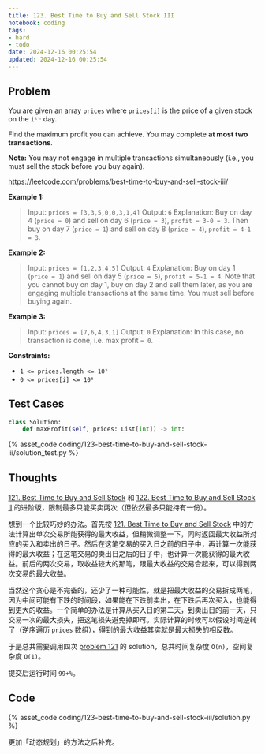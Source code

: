 ```yaml
---
title: 123. Best Time to Buy and Sell Stock III
notebook: coding
tags:
- hard
- todo
date: 2024-12-16 00:25:54
updated: 2024-12-16 00:25:54
---
```

## Problem

You are given an array `prices` where `prices[i]` is the price of a given stock on the `iᵗʰ` day.

Find the maximum profit you can achieve. You may complete **at most two transactions**.

**Note:** You may not engage in multiple transactions simultaneously (i.e., you must sell the stock before you buy again).

<https://leetcode.com/problems/best-time-to-buy-and-sell-stock-iii/>

**Example 1:**

> Input: `prices = [3,3,5,0,0,3,1,4]`
> Output: `6`
> Explanation: Buy on day 4 (`price = 0`) and sell on day 6 (`price = 3`), `profit = 3-0 = 3`.
> Then buy on day 7 (`price = 1`) and sell on day 8 (`price = 4`), `profit = 4-1 = 3`.

**Example 2:**

> Input: `prices = [1,2,3,4,5]`
> Output: `4`
> Explanation: Buy on day 1 (`price = 1`) and sell on day 5 (`price = 5`), `profit = 5-1 = 4`.
> Note that you cannot buy on day 1, buy on day 2 and sell them later, as you are engaging multiple transactions at the same time. You must sell before buying again.

**Example 3:**

> Input: `prices = [7,6,4,3,1]`
> Output: `0`
> Explanation: In this case, no transaction is done, i.e. max profit `= 0`.

**Constraints:**

- `1 <= prices.length <= 10⁵`
- `0 <= prices[i] <= 10⁵`

## Test Cases

``` python
class Solution:
    def maxProfit(self, prices: List[int]) -> int:
```

{% asset_code coding/123-best-time-to-buy-and-sell-stock-iii/solution_test.py %}

## Thoughts

[121. Best Time to Buy and Sell Stock](121-best-time-to-buy-and-sell-stock) 和 [122. Best Time to Buy and Sell Stock II](122-best-time-to-buy-and-sell-stock-ii) 的进阶版，限制最多只能买卖两次（但依然最多只能持有一份）。

想到一个比较巧妙的办法。首先按 [121. Best Time to Buy and Sell Stock](121-best-time-to-buy-and-sell-stock) 中的方法计算出单次交易所能获得的最大收益，但稍微调整一下，同时返回最大收益所对应的买入和卖出的日子。然后在这笔交易的买入日之前的日子中，再计算一次能获得的最大收益；在这笔交易的卖出日之后的日子中，也计算一次能获得的最大收益。前后的两次交易，取收益较大的那笔，跟最大收益的交易合起来，可以得到两次交易的最大收益。

当然这个贪心是不完备的，还少了一种可能性，就是把最大收益的交易拆成两笔，因为中间可能有下跌的时间段，如果能在下跌前卖出，在下跌后再次买入，也能得到更大的收益。一个简单的办法是计算从买入日的第二天，到卖出日的前一天，只交易一次的最大损失，把这笔损失避免掉即可。实际计算的时候可以假设时间逆转了（逆序遍历 `prices` 数组），得到的最大收益其实就是最大损失的相反数。

于是总共需要调用四次 [problem 121](121-best-time-to-buy-and-sell-stock) 的 solution，总共时间复杂度 `O(n)`，空间复杂度 `O(1)`。

提交后运行时间 `99+%`。

## Code

{% asset_code coding/123-best-time-to-buy-and-sell-stock-iii/solution.py %}

更加「动态规划」的方法之后补充。
